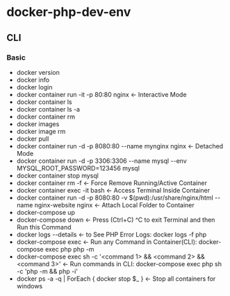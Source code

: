 # docker-php-dev-env

## CLI

### Basic
* docker version
* docker info
* docker login
* docker container run -it -p 80:80 nginx                                                         <- Interactive Mode
* docker container ls
* docker container ls -a
* docker container rm <Container ID>
* docker images
* docker image rm <Image ID>
* docker pull <Name>
* docker container run -d -p 8080:80 --name mynginx nginx                                         <- Detached Mode
* docker container run -d -p 3306:3306 --name mysql --env MYSQL_ROOT_PASSWORD=123456 mysql
* docker container stop mysql
* docker container rm <container name> -f                                                         <- Force Remove Running/Active Container
* docker container exec -it <container name> bash                                                 <- Access Terminal Inside Container
* docker container run -d -p 8080:80 -v $(pwd):/usr/share/nginx/html --name nginx-website nginx   <- Attach Local Folder to Container
* docker-compose up
* docker-compose down                                                                             <- Press (Ctrl+C) ^C to exit Terminal and then Run this Command 
* docker logs --details <container name>                                                          <- to See PHP Error Logs: docker logs -f php
* docker-compose exec <container name> <command>                                                  <- Run any Command in Container(CLI): docker-compose exec php php -m
* docker-compose exec  <name in yml> sh -c '<command 1> && <command 2> && <command 3>'            <- Run commands in CLI: docker-compose exec  php sh -c 'php -m && php -i'
* docker ps -a -q | ForEach { docker stop $_ }    <- Stop all containers for windows
